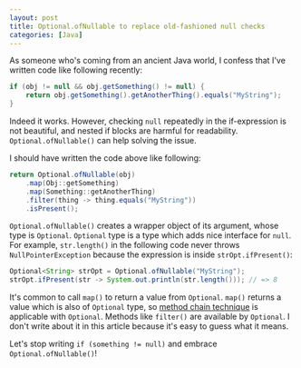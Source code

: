 ```yaml
---
layout: post
title: Optional.ofNullable to replace old-fashioned null checks
categories: [Java]
---
```


As someone who's coming from an ancient Java world, I confess that I've written code like following recently:

```java
if (obj != null && obj.getSomething() != null) {
    return obj.getSomething().getAnotherThing().equals("MyString");
}
```

Indeed it works. However, checking `null` repeatedly in the if-expression is not beautiful, and nested if blocks are harmful for readability. `Optional.ofNullable()` can help solving the issue.

I should have written the code above like following:

```java
return Optional.ofNullable(obj)
    .map(Obj::getSomething)
    .map(Something::getAnotherThing)
    .filter(thing -> thing.equals("MyString"))
    .isPresent();
```

`Optional.ofNullable()` creates a wrapper object of its argument, whose type is `Optional`. `Optional` type is a type which adds nice interface for `null`. For example, `str.length()` in the following code never throws `NullPointerException` because the expression is inside `strOpt.ifPresent()`:

```java
Optional<String> strOpt = Optional.ofNullable("MyString");
strOpt.ifPresent(str -> System.out.println(str.length())); // => 8
```

It's common to call `map()` to return a value from `Optional`. `map()` returns a value which is also of `Optional` type, so [method chain technique](https://en.wikipedia.org/wiki/Method_chaining) is applicable with `Optional`. Methods like `filter()` are available by `Optional`. I don't write about it in this article because it's easy to guess what it means.

Let's stop writing `if (something != null)` and embrace `Optional.ofNullable()`!
